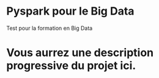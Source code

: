 # Pyspark pour le Big Data
Test pour la formation en Big Data


# Vous aurrez une description progressive du projet ici.